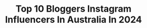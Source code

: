 ---
title: Top 10 Bloggers Instagram Influencers In Australia In 2024
description: >-
  Find top bloggers Instagram influencers in Australia in 2024. Most popular hashtags: #travel #australia #foodie #explore.
platform: Instagram
hits: 186
text_top: Identify the top-rated Instagram influencers on inBeat.
text_bottom: Our search engine aggregates 186 Instagram influencers like this in Australia for you to pitch.
profiles:
  - username: "franmagiera"
    fullname: >-
      Fran Magiera | Travel & Lifestyle
    bio: >-
      ✨ aussie travel & lifestyle blogger ⚡️ sharing solo travel travel & hidden gems 📍 currently in: Sydney 🇦🇺 👇🏼 presets & blog
    location: "Australia"
    followers: 11447
    engagement: 470
    commentsToLikes: 0.179572
    id: ck5hsq2i4x01e0i11zn9uqpjl
    verified: false
    hashtags: "#sydneyaustralia, #sydney, #bangkok, #thailandtrip"
  - username: "baxterbackpacks"
    fullname: >-
      Alex Baxter • Road Tripping Australia Solo 🚙
    bio: >-
      🦘 • Australian travel blogger/photographer 🚙 • Completing a lap of AUS in 2024 ✍🏼 • My blog and other links👇🏼
    location: "Australia"
    followers: 8848
    engagement: 1187
    commentsToLikes: 0.255990
    id: closmiwwimu5a0j08l7uwp7hl
    verified: false
    hashtags: "#wathedreamstate, #travelaustralia, #exploreaustralia, #karijini"
  - username: "vi1islav"
    fullname: >-
      VILISLAV
    bio: >-
      From Bulgaria 🇧🇬 to the world 🌍 Travel Blogger 📝 Wanderer✈️ Dreamer 🔮 Inspirator 🌈 Check out my latest blog 🌎🧳⤵️
    location: "Australia"
    followers: 26454
    engagement: 463
    commentsToLikes: 0.017273
    id: ck0u0v5p7uwkk0i190smx7tbz
    verified: false
    hashtags: "#gym, #gymbody, #traveler, #beautiful"
  - username: "byannagrey"
    fullname: >-
      Anna
    bio: >-
      Hair, beauty and fun moments in life Blogger and UGC creator from Sydney, Australia
    location: "Australia"
    followers: 16652
    engagement: 348
    commentsToLikes: 0.061574
    id: ck14lqetpvywf0i19vc4ocpy0
    verified: false
    hashtags: "#instafit, #hongkong, #travelhk, #easthotelhongkong"
  - username: "aimeebelll"
    fullname: >-
      Aimee Bell
    bio: >-
      ☼ Australian travel & lifestyle blogger ☼ I’ll give you travel inspo, trust me ↡ Presets and blog 🥥🌴🌺🐚🌈
    location: "Australia"
    followers: 62975
    engagement: 308
    commentsToLikes: 0.089333
    id: clb3mowzl3gw50i23qj7ef7kj
    verified: false
    hashtags: "#westernaustralia, #tropicalvibes, #greekislands, #aitutaki"
  - username: "natkalinowski"
    fullname: >-
      Natalia Kalinowski
    bio: >-
      Lifestyle & Fashion Blogger ✈️ Luxury Travel Blog @themoderndaylifestyle 📩 natalia@nataliakalinowski.com
    location: "Australia"
    followers: 110475
    engagement: 301
    commentsToLikes: 0.007563
    id: ck6trxfdr1mj30j71xddclqcz
    verified: false
    hashtags: "#sheingals, #springracing, #sheinanniversary, #23698707"
  - username: "not_a_chef_diary"
    fullname: >-
      Not A Chef Diary
    bio: >-
      👩‍🍳 F A D I A 🥘 Food Blogger 📸 Content Creator 📧 Email or DM for Collabs 🏠 Sydney, Australia 📖 Sharing Quick & Easy Recipes ⤵️
    location: "Australia"
    followers: 15709
    engagement: 245
    commentsToLikes: 0.423904
    id: clibdaqj3w6t40j080fbutee5
    verified: false
    hashtags: "#recipe, #middleeasternfood, #chicken, #saladrecipes"
  - username: "jamieazzopardi"
    fullname: >-
      Jamie Azzopardi
    bio: >-
      🇦🇺🇲🇹🏳️‍🌈🏳️‍⚧️🇧🇷🇺🇸 Celebrity Fashion Stylist + Culture Blogger Nomadic Gypsy • 90s Kid Music•Arts•Food•Lifestyle•Travel•Fashion 📍 ✈️ 📧 @neonmgmt
    location: "Australia"
    followers: 174913
    engagement: 240
    commentsToLikes: 0.009424
    id: ck14l0irws96d0i19oitjaa2v
    verified: false
    hashtags: "#melbournefashion, #pridemonth, #sydney, #mulberry"
  - username: "wander.licious"
    fullname: >-
      Adriana Neptuna | UK travel blogger & photographer
    bio: >-
      ✈️ Photography & video UK Travel Blogger. Londoner visiting 📌 USA 🇺🇸 Eternally optimistic & forever exploring Hello@wanderlicious.co.uk
    location: "Australia"
    followers: 234393
    engagement: 213
    commentsToLikes: 0.098400
    id: ck5zz464ub1ll0i14rxwmpu2u
    verified: false
    hashtags: "#vegas, #hotel, #travelgirl, #usa"
  - username: "brisbanefamilyexplorers"
    fullname: >-
      Liliana Dingle 🇦🇺
    bio: >-
      Family of 5 #Contentcreator | #Influencer | #Blogger | #UGC Collabs, media, invites: familyexplorers@yahoo.com.au REPOST ONLY WITH PERMISSION & CREDIT
    location: "Australia"
    followers: 40099
    engagement: 167
    commentsToLikes: 0.504307
    id: ck138lejigswn0i19p477v8bv
    verified: false
    hashtags: "#visitfrance, #australianblogger, #collab, #brisbaneblogger"
---